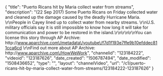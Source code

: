{
    "title": "Puerto Ricans hit by Maria collect water from streams",
    "description": "(22 Sep 2017) Some Puerto Ricans on Friday collected water and cleaned up the damage caused by the deadly Hurricane Maria. \r\nPeople in Cayey lined up to collect water from nearby streams. \r\nU.S. military officials say it is still impossible to know how long it will take for communication and power to be restored in the island.\r\n\r\n\r\nYou can license this story through AP Archive: http:\/\/www.aparchive.com\/metadata\/youtube\/f7d1f193e7ffe9b10efddec811cca6cd \r\nFind out more about AP Archive: http:\/\/www.aparchive.com\/HowWeWork",
    "channelid": "123184222",
    "videoid": "123187626",
    "date_created": "1506787494",
    "date_modified": "1508436652",
    "type": "",
    "layout": "channelVideo",
    "url": "\/c1\/puerto-ricans-hit-by-maria-collect-water-from-streams\/123184222-123187626"
}